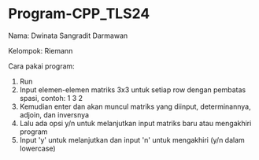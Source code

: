 # Program-CPP_TLS24

Nama: Dwinata Sangradit Darmawan

Kelompok: Riemann

Cara pakai program:
1. Run
2. Input elemen-elemen matriks 3x3 untuk setiap row dengan pembatas spasi, contoh: 1 3 2
3. Kemudian enter dan akan muncul matriks yang diinput, determinannya, adjoin, dan inversnya
4. Lalu ada opsi y/n untuk melanjutkan input matriks baru atau mengakhiri program
5. Input 'y' untuk melanjutkan dan input 'n' untuk mengakhiri (y/n dalam lowercase)
